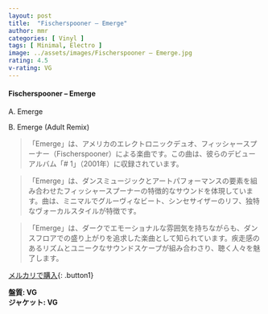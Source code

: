 ```yaml
---
layout: post
title:  "Fischerspooner – Emerge"
author: mmr
categories: [ Vinyl ]
tags: [ Minimal, Electro ]
image: ../assets/images/Fischerspooner – Emerge.jpg
rating: 4.5
v-rating: VG
---
```


#### Fischerspooner – Emerge

A. Emerge

B. Emerge (Adult Remix)

> 「Emerge」は、アメリカのエレクトロニックデュオ、フィッシャースプーナー（Fischerspooner）による楽曲です。この曲は、彼らのデビューアルバム「# 1」（2001年）に収録されています。

> 「Emerge」は、ダンスミュージックとアートパフォーマンスの要素を組み合わせたフィッシャースプーナーの特徴的なサウンドを体現しています。曲は、ミニマルでグルーヴィなビート、シンセサイザーのリフ、独特なヴォーカルスタイルが特徴です。

> 「Emerge」は、ダークでエモーショナルな雰囲気を持ちながらも、ダンスフロアでの盛り上がりを追求した楽曲として知られています。疾走感のあるリズムとユニークなサウンドスケープが組み合わさり、聴く人々を魅了します。


[メルカリで購入](https://jp.mercari.com/item/m95864985742){: .button1}

<div class="mt-4 mb-4 d-flex align-items-center">
<strong class="mr-1">盤質: VG</strong>
</div>
<div class="mt-4 mb-4 d-flex align-items-center">
<strong class="mr-1">ジャケット: VG</strong>
</div>
